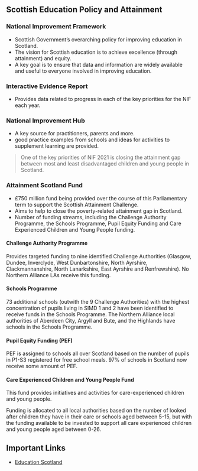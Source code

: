 ## Scottish Education Policy and Attainment

### National Improvement Framework  

- Scottish Government’s overarching policy for improving education in Scotland. 
- The vision for Scottish education is to achieve excellence (through attainment) and equity.
- A key goal is to ensure that data and information are widely available and useful to everyone involved in improving education.

### Interactive Evidence Report

- Provides data related to progress in each of the key priorities for the NIF each year.

### National Improvement Hub

- A key source for practitioners, parents and more.
- good practice examples from schools and ideas for activities to supplement learning are provided.

> One of the key priorities of NIF 2021 is closing the attainment gap between most and least disadvantaged children and young people in Scotland. 

### Attainment Scotland Fund 

- £750 million fund being provided over the course of this Parliamentary term to support the Scottish Attainment Challenge.
- Aims to help to close the poverty-related attainment gap in Scotland.
- Number of funding streams, including the Challenge Authority Programme, the Schools Programme, Pupil Equity Funding and Care Experienced Children and Young People funding. 

#### Challenge Authority Programme 

Provides targeted funding to nine identified Challenge Authorities (Glasgow, Dundee, Inverclyde, West Dunbartonshire, North Ayrshire, Clackmannanshire, North Lanarkshire, East Ayrshire and Renfrewshire). No Northern Alliance LAs receive this funding. 

#### Schools Programme 

73 additional schools (outwith the 9 Challenge Authorities) with the highest concentration of pupils living in SIMD 1 and 2 have been identified to receive funds in the Schools Programme. The Northern Alliance local authorities of Aberdeen City, Argyll and Bute, and the Highlands have schools in the Schools Programme. 

#### Pupil Equity Funding (PEF) 

PEF is assigned to schools all over Scotland based on the number of pupils in P1-S3 registered for free school meals. 97% of schools in Scotland now receive some amount of PEF. 

#### Care Experienced Children and Young People Fund 

This fund provides initiatives and activities for care-experienced children and young people. 

Funding is allocated to all local authorities based on the number of looked after children they have in their care or schools aged between 5-15, but with the funding available to be invested to support all care experienced children and young people aged between 0-26.   

## Important Links

- [Education Scotland](htps://education.gov.scot/education-scotland/)
